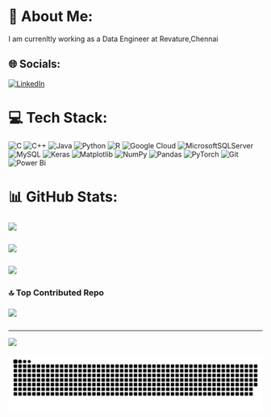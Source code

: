 # 💫 About Me:
I am currenltly working as a Data Engineer at Revature,Chennai <br>


## 🌐 Socials:
[![LinkedIn](https://img.shields.io/badge/LinkedIn-%230077B5.svg?logo=linkedin&logoColor=white)](https://linkedin.com/in/GirishDirisam) 

# 💻 Tech Stack:
![C](https://img.shields.io/badge/c-%2300599C.svg?style=for-the-badge&logo=c&logoColor=white) ![C++](https://img.shields.io/badge/c++-%2300599C.svg?style=for-the-badge&logo=c%2B%2B&logoColor=white) ![Java](https://img.shields.io/badge/java-%23ED8B00.svg?style=for-the-badge&logo=openjdk&logoColor=white) ![Python](https://img.shields.io/badge/python-3670A0?style=for-the-badge&logo=python&logoColor=ffdd54) ![R](https://img.shields.io/badge/r-%23276DC3.svg?style=for-the-badge&logo=r&logoColor=white) ![Google Cloud](https://img.shields.io/badge/GoogleCloud-%234285F4.svg?style=for-the-badge&logo=google-cloud&logoColor=white) ![MicrosoftSQLServer](https://img.shields.io/badge/Microsoft%20SQL%20Server-CC2927?style=for-the-badge&logo=microsoft%20sql%20server&logoColor=white) ![MySQL](https://img.shields.io/badge/mysql-4479A1.svg?style=for-the-badge&logo=mysql&logoColor=white) ![Keras](https://img.shields.io/badge/Keras-%23D00000.svg?style=for-the-badge&logo=Keras&logoColor=white) ![Matplotlib](https://img.shields.io/badge/Matplotlib-%23ffffff.svg?style=for-the-badge&logo=Matplotlib&logoColor=black) ![NumPy](https://img.shields.io/badge/numpy-%23013243.svg?style=for-the-badge&logo=numpy&logoColor=white) ![Pandas](https://img.shields.io/badge/pandas-%23150458.svg?style=for-the-badge&logo=pandas&logoColor=white) ![PyTorch](https://img.shields.io/badge/PyTorch-%23EE4C2C.svg?style=for-the-badge&logo=PyTorch&logoColor=white) ![Git](https://img.shields.io/badge/git-%23F05033.svg?style=for-the-badge&logo=git&logoColor=white) ![Power Bi](https://img.shields.io/badge/power_bi-F2C811?style=for-the-badge&logo=powerbi&logoColor=black)
# 📊 GitHub Stats:
### ![](https://github-readme-stats.vercel.app/api?username=girishdirisam&theme=dark&hide_border=false&include_all_commits=false&count_private=false)<br/>
### ![](https://github-readme-streak-stats.herokuapp.com/?user=girishdirisam&theme=dark&hide_border=false)<br/>
### ![](https://github-readme-stats.vercel.app/api/top-langs/?username=girishdirisam&theme=dark&hide_border=false&include_all_commits=false&count_private=false&layout=compact)
###
### 🔝 Top Contributed Repo
### ![](https://github-contributor-stats.vercel.app/api?username=girishdirisam&limit=5&theme=dark&combine_all_yearly_contributions=true)
###
---
[![](https://visitcount.itsvg.in/api?id=girishdirisam&icon=0&color=0)](https://visitcount.itsvg.in)

<!-- Proudly created with GPRM ( https://gprm.itsvg.in ) -->

<picture>
  <source media="(prefers-color-scheme: dark)" srcset="https://raw.githubusercontent.com/girishdirisam/girishdirisam/output/github-snake-dark.svg" />
  <source media="(prefers-color-scheme: light)" srcset="https://raw.githubusercontent.com/girishdirisam/girishdirisam/output/github-snake.svg" />
  <img alt="github-snake" src="https://raw.githubusercontent.com/girishdirisam/girishdirisam/output/github-snake.svg" />
</picture>
